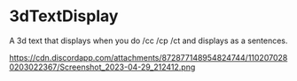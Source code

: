 # 3dTextDisplay
A 3d text that displays when you do /cc /cp /ct and displays as a sentences.

https://cdn.discordapp.com/attachments/872877148954824744/1102070280203022367/Screenshot_2023-04-29_212412.png
